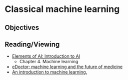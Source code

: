 # Classical machine learning

## Objectives

## Reading/Viewing
- [Elements of AI: Introduction to AI](https://course.elementsofai.com/)
  - Chapter 4. Machine learning
- [eDoctor: machine learning and the future of medicine](https://onlinelibrary.wiley.com/doi/10.1111/joim.12822)
- [An introduction to machine learning.](https://www.ncbi.nlm.nih.gov/pmc/articles/PMC7189875/)
